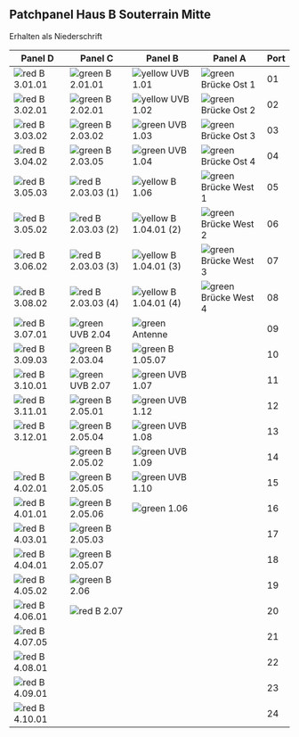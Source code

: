 ## Patchpanel Haus B Souterrain Mitte

[ri]: https://upload.wikimedia.org/wikipedia/commons/thumb/8/82/Decrease.svg/16px-Decrease.svg.png "red"
[yi]: https://upload.wikimedia.org/wikipedia/commons/thumb/9/91/YellowDwn.svg/16px-YellowDwn.svg.png "yellow"
[gi]: https://upload.wikimedia.org/wikipedia/commons/thumb/9/92/Decrease_Positive.svg/16px-Decrease_Positive.svg.png "green"

Erhalten als Niederschrift

| Panel D               | Panel C               | Panel B               | Panel A               | Port  |
| --------------------- | --------------------- | --------------------- | --------------------- | ----- |
| ![][ri] B 3.01.01     | ![][gi] B 2.01.01     | ![][yi] UVB 1.01      | ![][gi] Brücke Ost 1  | 01    |
| ![][ri] B 3.02.01     | ![][gi] B 2.02.01     | ![][yi] UVB 1.02      | ![][gi] Brücke Ost 2  | 02    |
| ![][ri] B 3.03.02     | ![][gi] B 2.03.02     | ![][gi] UVB 1.03      | ![][gi] Brücke Ost 3  | 03    |
| ![][ri] B 3.04.02     | ![][gi] B 2.03.05     | ![][gi] UVB 1.04      | ![][gi] Brücke Ost 4  | 04    |
| ![][ri] B 3.05.03     | ![][ri] B 2.03.03 (1) | ![][yi] B 1.06        | ![][gi] Brücke West 1 | 05    |
| ![][ri] B 3.05.02     | ![][ri] B 2.03.03 (2) | ![][yi] B 1.04.01 (2) | ![][gi] Brücke West 2 | 06    |
| ![][ri] B 3.06.02     | ![][ri] B 2.03.03 (3) | ![][yi] B 1.04.01 (3) | ![][gi] Brücke West 3 | 07    |
| ![][ri] B 3.08.02     | ![][ri] B 2.03.03 (4) | ![][yi] B 1.04.01 (4) | ![][gi] Brücke West 4 | 08    |
| ![][ri] B 3.07.01     | ![][gi] UVB 2.04      | ![][gi] Antenne       |                       | 09    |
| ![][ri] B 3.09.03     | ![][gi] B 2.03.04     | ![][gi] B 1.05.07     |                       | 10    |
| ![][ri] B 3.10.01     | ![][gi] UVB 2.07      | ![][gi] UVB 1.07      |                       | 11    |
| ![][ri] B 3.11.01     | ![][gi] B 2.05.01     | ![][gi] UVB 1.12      |                       | 12    |
| ![][ri] B 3.12.01     | ![][gi] B 2.05.04     | ![][gi] UVB 1.08      |                       | 13    |
|                       | ![][gi] B 2.05.02     | ![][gi] UVB 1.09      |                       | 14    |
| ![][ri] B 4.02.01     | ![][gi] B 2.05.05     | ![][gi] UVB 1.10      |                       | 15    |
| ![][ri] B 4.01.01     | ![][gi] B 2.05.06     | ![][gi] 1.06          |                       | 16    |
| ![][ri] B 4.03.01     | ![][gi] B 2.05.03     |                       |                       | 17    |
| ![][ri] B 4.04.01     | ![][gi] B 2.05.07     |                       |                       | 18    |
| ![][ri] B 4.05.02     | ![][gi] B 2.06        |                       |                       | 19    |
| ![][ri] B 4.06.01     | ![][ri] B 2.07        |                       |                       | 20    |
| ![][ri] B 4.07.05     |                       |                       |                       | 21    |
| ![][ri] B 4.08.01     |                       |                       |                       | 22    |
| ![][ri] B 4.09.01     |                       |                       |                       | 23    |
| ![][ri] B 4.10.01     |                       |                       |                       | 24    |

